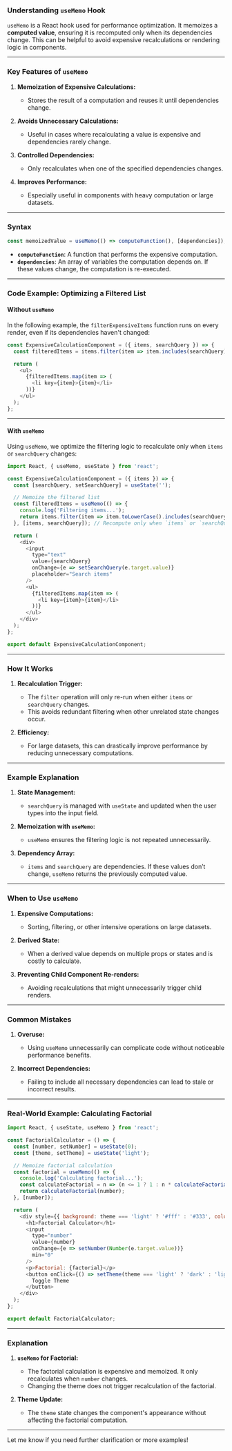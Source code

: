 ### **Understanding `useMemo` Hook**

`useMemo` is a React hook used for performance optimization. It memoizes a **computed value**, ensuring it is recomputed only when its dependencies change. This can be helpful to avoid expensive recalculations or rendering logic in components.

---

### **Key Features of `useMemo`**
1. **Memoization of Expensive Calculations:**
   - Stores the result of a computation and reuses it until dependencies change.

2. **Avoids Unnecessary Calculations:**
   - Useful in cases where recalculating a value is expensive and dependencies rarely change.

3. **Controlled Dependencies:**
   - Only recalculates when one of the specified dependencies changes.

4. **Improves Performance:**
   - Especially useful in components with heavy computation or large datasets.

---

### **Syntax**
```javascript
const memoizedValue = useMemo(() => computeFunction(), [dependencies]);
```
- **`computeFunction`**: A function that performs the expensive computation.
- **`dependencies`**: An array of variables the computation depends on. If these values change, the computation is re-executed.

---

### **Code Example: Optimizing a Filtered List**

#### **Without `useMemo`**
In the following example, the `filterExpensiveItems` function runs on every render, even if its dependencies haven't changed:

```javascript
const ExpensiveCalculationComponent = ({ items, searchQuery }) => {
  const filteredItems = items.filter(item => item.includes(searchQuery)); // Runs on every render

  return (
    <ul>
      {filteredItems.map(item => (
        <li key={item}>{item}</li>
      ))}
    </ul>
  );
};
```

---

#### **With `useMemo`**

Using `useMemo`, we optimize the filtering logic to recalculate only when `items` or `searchQuery` changes:

```javascript
import React, { useMemo, useState } from 'react';

const ExpensiveCalculationComponent = ({ items }) => {
  const [searchQuery, setSearchQuery] = useState('');

  // Memoize the filtered list
  const filteredItems = useMemo(() => {
    console.log('Filtering items...');
    return items.filter(item => item.toLowerCase().includes(searchQuery.toLowerCase()));
  }, [items, searchQuery]); // Recompute only when `items` or `searchQuery` changes

  return (
    <div>
      <input
        type="text"
        value={searchQuery}
        onChange={e => setSearchQuery(e.target.value)}
        placeholder="Search items"
      />
      <ul>
        {filteredItems.map(item => (
          <li key={item}>{item}</li>
        ))}
      </ul>
    </div>
  );
};

export default ExpensiveCalculationComponent;
```

---

### **How It Works**
1. **Recalculation Trigger:**
   - The `filter` operation will only re-run when either `items` or `searchQuery` changes.
   - This avoids redundant filtering when other unrelated state changes occur.

2. **Efficiency:**
   - For large datasets, this can drastically improve performance by reducing unnecessary computations.

---

### **Example Explanation**
1. **State Management:**
   - `searchQuery` is managed with `useState` and updated when the user types into the input field.

2. **Memoization with `useMemo`:**
   - `useMemo` ensures the filtering logic is not repeated unnecessarily.

3. **Dependency Array:**
   - `items` and `searchQuery` are dependencies. If these values don’t change, `useMemo` returns the previously computed value.

---

### **When to Use `useMemo`**
1. **Expensive Computations:**
   - Sorting, filtering, or other intensive operations on large datasets.

2. **Derived State:**
   - When a derived value depends on multiple props or states and is costly to calculate.

3. **Preventing Child Component Re-renders:**
   - Avoiding recalculations that might unnecessarily trigger child renders.

---

### **Common Mistakes**
1. **Overuse:**
   - Using `useMemo` unnecessarily can complicate code without noticeable performance benefits.

2. **Incorrect Dependencies:**
   - Failing to include all necessary dependencies can lead to stale or incorrect results.

---

### **Real-World Example: Calculating Factorial**
```javascript
import React, { useState, useMemo } from 'react';

const FactorialCalculator = () => {
  const [number, setNumber] = useState(0);
  const [theme, setTheme] = useState('light');

  // Memoize factorial calculation
  const factorial = useMemo(() => {
    console.log('Calculating factorial...');
    const calculateFactorial = n => (n <= 1 ? 1 : n * calculateFactorial(n - 1));
    return calculateFactorial(number);
  }, [number]);

  return (
    <div style={{ background: theme === 'light' ? '#fff' : '#333', color: theme === 'light' ? '#000' : '#fff' }}>
      <h1>Factorial Calculator</h1>
      <input
        type="number"
        value={number}
        onChange={e => setNumber(Number(e.target.value))}
        min="0"
      />
      <p>Factorial: {factorial}</p>
      <button onClick={() => setTheme(theme === 'light' ? 'dark' : 'light')}>
        Toggle Theme
      </button>
    </div>
  );
};

export default FactorialCalculator;
```

---

### **Explanation**
1. **`useMemo` for Factorial:**
   - The factorial calculation is expensive and memoized. It only recalculates when `number` changes.
   - Changing the theme does not trigger recalculation of the factorial.

2. **Theme Update:**
   - The `theme` state changes the component's appearance without affecting the factorial computation.

---

Let me know if you need further clarification or more examples!